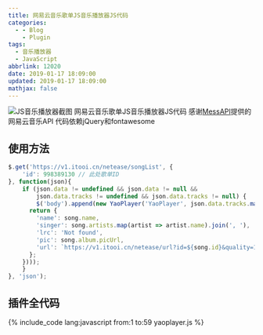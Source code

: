 ```yaml
---
title: 网易云音乐歌单JS音乐播放器JS代码
categories:
  - - Blog
    - Plugin
tags:
  - 音乐播放器
  - JavaScript
abbrlink: 12020
date: 2019-01-17 18:09:00
updated: 2019-01-17 18:09:00
mathjax: false
---
```


![JS音乐播放器截图](/gallery/yaoplayer-0.jpg)
网易云音乐歌单JS音乐播放器JS代码
感谢[MessAPI](https://github.com/messoer/mess-api-doc)提供的网易云音乐API
代码依赖jQuery和fontawesome
<!-- more -->

## 使用方法

``` JavaScript
$.get('https://v1.itooi.cn/netease/songList', {
	'id': 998389130 // 此处歌单ID
}, function(json){
	if (json.data != undefined && json.data != null &&
		json.data.tracks != undefined && json.data.tracks != null) {
		$('body').append(new YaoPlayer('YaoPlayer', json.data.tracks.map(song => {
      return {
        'name': song.name,
        'singer': song.artists.map(artist => artist.name).join(', '),
        'lrc': 'Not found',
        'pic': song.album.picUrl,
        'url': `https://v1.itooi.cn/netease/url?id=${song.id}&quality=128`
      };
    })));
	}
}, 'json');
```

## 插件全代码

{% include_code lang:javascript from:1 to:59 yaoplayer.js %}